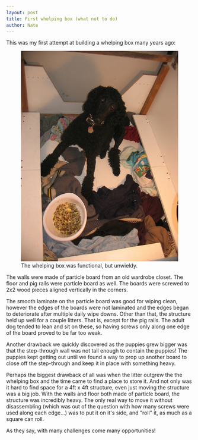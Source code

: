 ```yaml
---
layout: post
title: First whelping box (what not to do)
author: Nate
---
```


This was my first attempt at building a whelping box many years ago:

<figure>
<a href="/images/whelping-box-001.jpg">
<img src="/images/whelping-box-001.jpg" alt="Photo of first whelping box"/>
</a>
<figcaption>The whelping box was functional, but unwieldy.</figcaption>
</figure>

The walls were made of particle board from an old wardrobe closet.  The floor and pig rails were particle board as well.  The boards were screwed to 2x2 wood pieces aligned vertically in the corners.
<!--read more-->

The smooth laminate on the particle board was good for wiping clean, however the edges of the boards were not laminated and the edges began to deteriorate after multiple daily wipe downs.  Other than that, the structure held up well for a couple litters.  That is, except for the pig rails.  The adult dog tended to lean and sit on these, so having screws only along one edge of the board proved to be far too weak.

Another drawback we quickly discovered as the puppies grew bigger was that the step-through wall was not tall enough to contain the puppies!  The puppies kept getting out until we found a way to prop up another board to close off the step-through and keep it in place with something heavy.

Perhaps the biggest drawback of all was when the litter outgrew the the whelping box and the time came to find a place to store it. And not only was it hard to find space for a 4ft x 4ft structure, even just moving the structure was a big job.  With the walls and floor both made of particle board, the structure was incredibly heavy.  The only real way to move it without disassembling (which was out of the question with how many screws were used along each edge...) was to put it on it's side, and "roll" it, as much as a square can roll.

As they say, with many challenges come many opportunities!
